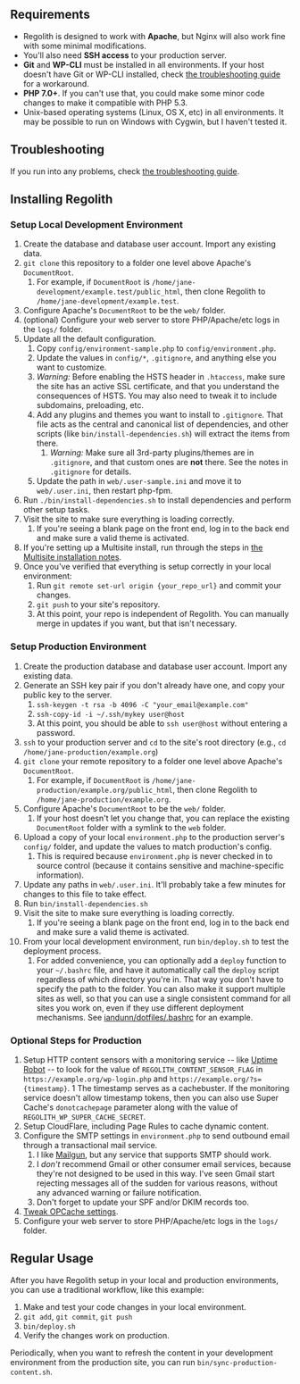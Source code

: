 ## Requirements

* Regolith is designed to work with **Apache**, but Nginx will also work fine with some minimal modifications.
* You'll also need **SSH access** to your production server.
* **Git** and **WP-CLI** must be installed in all environments. If your host doesn't have Git or WP-CLI installed, check [the troubleshooting guide](./troubleshooting.md) for a workaround.
* **PHP 7.0+**. If you can't use that, you could make some minor code changes to make it compatible with PHP 5.3.
* Unix-based operating systems (Linux, OS X, etc) in all environments. It may be possible to run on Windows with Cygwin, but I haven't tested it.


## Troubleshooting

If you run into any problems, check [the troubleshooting guide](./troubleshooting.md).


## Installing Regolith

### Setup Local Development Environment

1. Create the database and database user account. Import any existing data.
1. `git clone` this repository to a folder one level above Apache's `DocumentRoot`.
	1. For example, if `DocumentRoot` is `/home/jane-development/example.test/public_html`, then clone Regolith to `/home/jane-development/example.test`.
1. Configure Apache's `DocumentRoot` to be the `web/` folder.
1. (optional) Configure your web server to store PHP/Apache/etc logs in the `logs/` folder.
1. Update all the default configuration.
	1. Copy `config/environment-sample.php` to `config/environment.php`.
	1. Update the values in `config/*`, `.gitignore`, and anything else you want to customize.
	1. _Warning:_ Before enabling the HSTS header in `.htaccess`, make sure the site has an active SSL certificate, and that you understand the consequences of HSTS. You may also need to tweak it to include subdomains, preloading, etc.
	1. Add any plugins and themes you want to install to `.gitignore`. That file acts as the central and canonical list of dependencies, and other scripts (like `bin/install-dependencies.sh`) will extract the items from there.
		1. _Warning:_ Make sure all 3rd-party plugins/themes are in `.gitignore`, and that custom ones are **not** there. See the notes in `.gitignore` for details.
	1. Update the path in `web/.user-sample.ini` and move it to `web/.user.ini`, then restart php-fpm.
1. Run `./bin/install-dependencies.sh` to install dependencies and perform other setup tasks.
1. Visit the site to make sure everything is loading correctly.
	1. If you're seeing a blank page on the front end, log in to the back end and make sure a valid theme is activated.
1. If you're setting up a Multisite install, run through the steps in [the Multisite installation notes](./install-multisite.md).
1. Once you've verified that everything is setup correctly in your local environment:
    1. Run `git remote set-url origin {your_repo_url}` and commit your changes.
    1. `git push` to your site's repository.
	1. At this point, your repo is independent of Regolith. You can manually merge in updates if you want, but that isn't necessary.


### Setup Production Environment

1. Create the production database and database user account. Import any existing data.
1. Generate an SSH key pair if you don't already have one, and copy your public key to the server.
	1. `ssh-keygen -t rsa -b 4096 -C "your_email@example.com"`
	1. `ssh-copy-id -i ~/.ssh/mykey user@host`
	1. At this point, you should be able to `ssh user@host` without entering a password.
1. `ssh` to your production server and `cd` to the site's root directory (e.g., `cd /home/jane-production/example.org`)
1. `git clone` your remote repository to a folder one level above Apache's `DocumentRoot`.
	1. For example, if `DocumentRoot` is `/home/jane-production/example.org/public_html`, then clone Regolith to `/home/jane-production/example.org`.
1. Configure Apache's `DocumentRoot` to be the `web/` folder.
	1. If your host doesn't let you change that, you can replace the existing `DocumentRoot` folder with a symlink to the `web` folder.
1. Upload a copy of your local `environment.php` to the production server's `config/` folder, and update the values to match production's config.
    1. This is required because `environment.php` is never checked in to source control (because it contains sensitive and machine-specific information).
1. Update any paths in `web/.user.ini`. It'll probably take a few minutes for changes to this file to take effect.
1. Run `bin/install-dependencies.sh`
1. Visit the site to make sure everything is loading correctly.
	1. If you're seeing a blank page on the front end, log in to the back end and make sure a valid theme is activated.
1. From your local development environment, run `bin/deploy.sh` to test the deployment process.
    1. For added convenience, you can optionally add a `deploy` function to your `~/.bashrc` file, and have it automatically call the `deploy` script regardless of which directory you're in. That way you don't have to specify the path to the folder. You can also make it support multiple sites as well, so that you can use a single consistent command for all sites you work on, even if they use different deployment mechanisms. See [iandunn/dotfiles/.bashrc](https://github.com/iandunn/dotfiles/blob/6d02e3b774f1d34677399a7480f6726c46d90743/.bashrc#L158-L209) for an example.


### Optional Steps for Production

1. Setup HTTP content sensors with a monitoring service -- like [Uptime Robot](https://uptimerobot.com/) -- to look for the value of `REGOLITH_CONTENT_SENSOR_FLAG` in `https://example.org/wp-login.php` and `https://example.org/?s={timestamp}`.
	1 The timestamp serves as a cachebuster. If the monitoring service doesn't allow timestamp tokens, then you can also use Super Cache's `donotcachepage` parameter along with the value of `REGOLITH_WP_SUPER_CACHE_SECRET`.
1. Setup CloudFlare, including Page Rules to cache dynamic content.
1. Configure the SMTP settings in `environment.php` to send outbound email through a transactional mail service.
    1. I like [Mailgun](https://mailgun.com), but any service that supports SMTP should work.
	1. I _don't_ recommend Gmail or other consumer email services, because they're not designed to be used in this way. I've seen Gmail start rejecting messages all of the sudden for various reasons, without any advanced warning or failure notification.
	1. Don't forget to update your SPF and/or DKIM records too.
1. [Tweak OPCache settings](https://tideways.com/profiler/blog/fine-tune-your-opcache-configuration-to-avoid-caching-suprises).
1. Configure your web server to store PHP/Apache/etc logs in the `logs/` folder.


## Regular Usage

After you have Regolith setup in your local and production environments, you can use a traditional workflow, like this example:

1. Make and test your code changes in your local environment.
1. `git add`, `git commit`, `git push`
1. `bin/deploy.sh`
1. Verify the changes work on production.

Periodically, when you want to refresh the content in your development environment from the production site, you can run `bin/sync-production-content.sh`.
